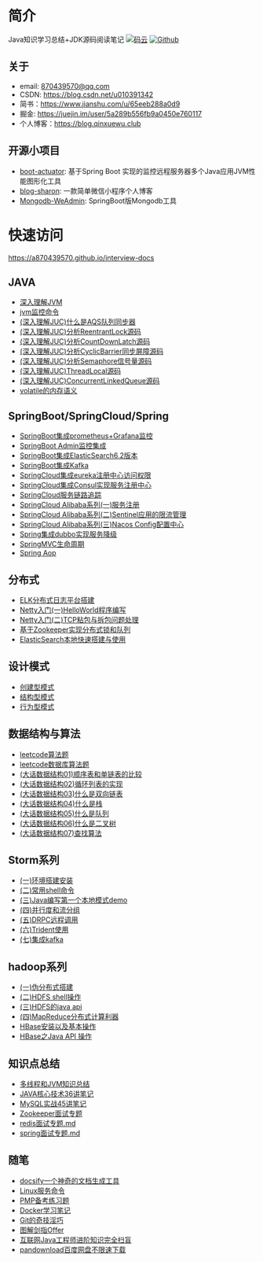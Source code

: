 



# 简介

Java知识学习总结+JDK源码阅读笔记
[![码云](https://img.shields.io/badge/Gitee-%E7%A0%81%E4%BA%91-yellow.svg)](https://gitee.com/qinxuewu)
[![Github](https://img.shields.io/badge/Github-Github-red.svg)](https://github.com/a870439570)

## 关于

- email:  870439570@qq.com
- CSDN: https://blog.csdn.net/u010391342
- 简书：https://www.jianshu.com/u/65eeb288a0d9
- 掘金: https://juejin.im/user/5a289b556fb9a0450e760117
- 个人博客：https://blog.qinxuewu.club

## 开源小项目

- [boot-actuator](https://github.com/a870439570/boot-actuator):   基于Spring Boot 实现的监控远程服务器多个Java应用JVM性能图形化工具
- [blog-sharon](https://github.com/a870439570/blog-sharon):   一款简单微信小程序个人博客
- [Mongodb-WeAdmin](https://github.com/a870439570/Mongodb-WeAdmin):  SpringBoot版Mongodb工具


# 快速访问
https://a870439570.github.io/interview-docs



## JAVA 
- [深入理解JVM](doc/2019/深入理解JVM.md)
- [jvm监控命令](doc/JVM/jvm监控命令.md)
- [(深入理解JUC)什么是AQS队列同步器](https://blog.csdn.net/u010391342/article/details/88657920)
- [(深入理解JUC)分析ReentrantLock源码](https://blog.csdn.net/u010391342/article/details/88686965)
- [(深入理解JUC)分析CountDownLatch源码](doc/2019/分析CountDownLatch源码.md)
- [(深入理解JUC)分析CyclicBarrier同步屏障源码](doc/2019/CyclicBarrier.md)
- [(深入理解JUC)分析Semaphore信号量源码](doc/2019/Semaphore.md)
- [(深入理解JUC)ThreadLocal源码](https://blog.qinxuewu.club/2019/03/28/java/shen-ru-li-jie-threadlocal-yuan-ma)
- [(深入理解JUC)ConcurrentLinkedQueue源码](https://blog.qinxuewu.club/2019/03/29/java/shen-ru-li-jie-concurrentlinkedqueue-yuan-ma)
- [volatile的内存语义](https://blog.qinxuewu.club/2019/04/05/java/volatile-de-nei-cun-yu-yi)



## SpringBoot/SpringCloud/Spring
- [SpringBoot集成prometheus+Grafana监控](https://blog.qinxuewu.club/2019/04/02/spring-xi-lie/springboot-ji-cheng-prometheus-grafana-jian-kong)
- [SpringBoot Admin监控集成](doc/Spring/SpringBootAdmin.md)
- [SpringBoot集成ElasticSearch6.2版本](https://blog.csdn.net/u010391342/article/details/82153709)
- [SpringBoot集成Kafka](https://blog.csdn.net/u010391342/article/details/81430402)
- [SpringCloud集成eureka注册中心访问权限](https://blog.csdn.net/u010391342/article/details/83086519)
- [SpringCloud集成Consul实现服务注册中心](https://blog.csdn.net/u010391342/article/details/83082801)
- [SpringCloud服务链路追踪](doc/Spring/Springcloud服务链路追踪.md)
- [SpringCloud Alibaba系列(一)服务注册](https://blog.csdn.net/u010391342/article/details/86655712)
- [SpringCloud Alibaba系列(二)Sentinel应用的限流管理](https://blog.csdn.net/u010391342/article/details/86678637)
- [SpringCloud Alibaba系列(三)Nacos Config配置中心](https://blog.csdn.net/u010391342/article/details/86702084)
- [Spring集成dubbo实现服务降级](doc/Spring/Spring集成dubbo集群实现服务降级.md)
- [SpringMVC生命周期](doc/Spring/SpringMvc生命周期.md)
- [Spring Aop](doc/Spring/aop.md)

## 分布式
- [ELK分布式日志平台搭建](https://blog.csdn.net/u010391342/article/details/82895385)
- [Netty入门(一)HelloWorld程序编写](https://blog.csdn.net/u010391342/article/details/83011198)
- [Netty入门(二)TCP粘包与拆包问题处理](https://blog.csdn.net/u010391342/article/details/83011294)
- [基于Zookeeper实现分布式锁和队列](https://blog.csdn.net/u010391342/article/details/82192933)
- [ElasticSearch本地快速搭建与使用](https://blog.csdn.net/u010391342/article/details/82117389)


## 设计模式
- [创建型模式](doc/2019/创建型模式.md)
- [结构型模式](doc/2019/结构型模式.md)
- [行为型模式](doc/2019/行为型模式.md)

## 数据结构与算法
- [leetcode算法题](doc/leetcode/leetcodeJava.md)
- [leetcode数据库算法题](doc/leetcode/sql算法.md)
- [(大话数据结构01)顺序表和单链表的比较](https://blog.csdn.net/u010391342/article/details/86760777)
- [(大话数据结构02)循环列表的实现](https://blog.csdn.net/u010391342/article/details/86767093)
- [(大话数据结构03)什么是双向链表](https://blog.csdn.net/u010391342/article/details/86768074)
- [(大话数据结构04)什么是栈](https://blog.csdn.net/u010391342/article/details/86773596)
- [(大话数据结构05)什么是队列](https://blog.csdn.net/u010391342/article/details/86775025)
- [(大话数据结构06)什么是二叉树](https://blog.csdn.net/u010391342/article/details/86990584)
- [(大话数据结构07)查找算法](https://blog.csdn.net/u010391342/article/details/88715233)

## Storm系列
- [(一)环境搭建安装](doc/storm/storm01.md)
- [(二)常用shell命令](doc/storm/storm02.md)
- [(三)Java编写第一个本地模式demo](doc/storm/storm03.md)
- [(四)并行度和流分组](doc/storm/storm04.md)
- [(五)DRPC远程调用](doc/storm/storm05.md)
- [(六)Trident使用](doc/storm/storm06.md)
- [(七)集成kafka](doc/storm/storm07.md)

## hadoop系列
- [(一)伪分布式搭建](doc/hadoop/hadoop01.md)
- [(二)HDFS shell操作](doc/hadoop/hadoop02.md)
- [(三)HDFS的java api](doc/hadoop/hadoop03.md)
- [(四)MapReduce分布式计算利器](doc/hadoop/hadoop04.md)
- [HBase安装以及基本操作](doc/hadoop/hbase01.md)
- [HBase之Java API 操作](doc/hadoop/hbase02.md)

## 知识点总结
- [多线程和JVM知识总结](doc/2019/多线程和JVM知识总结.md)
- [JAVA核心技术36讲笔记](doc/2019/JAVA核心技术36讲.md)
- [MySQL实战45讲笔记](doc/2019/MySQL实战45讲笔记.md)
- [Zookeeper面试专题](doc/其它/Zookeeper面试专题.md)
- [redis面试专题.md](doc/其它/redis面试.md)
- [spring面试专题.md](doc/其它/spring.md)


## 随笔
- [docsify一个神奇的文档生成工具](doc/其它/docsify.md)
- [Linux服务命令](doc/其它/Linxu服务命令.md)
- [PMP备考练习题](doc/2019/PMP练习题.md)
- [Docker学习笔记](doc/2019/docker笔记.md)
- [Git的奇技淫巧](doc/https://github.com/521xueweihan/git-tips)
- [图解剑指Offer](doc/https://github.com/ZXZxin/ZXBlog/tree/master/%E5%88%B7%E9%A2%98/Other/%E5%89%91%E6%8C%87Offer)
- [互联网Java工程师进阶知识完全扫盲](https://github.com/doocs/advanced-java)
- [pandownload百度网盘不限速下载](http://pandownload.com/index.html)


